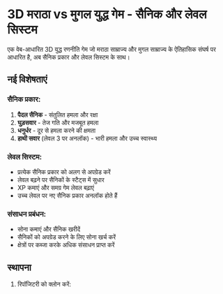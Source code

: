 # 3D मराठा vs मुगल युद्ध गेम - सैनिक और लेवल सिस्टम

एक वेब-आधारित 3D युद्ध रणनीति गेम जो मराठा साम्राज्य और मुगल साम्राज्य के ऐतिहासिक संघर्ष पर आधारित है, अब सैनिक प्रकार और लेवल सिस्टम के साथ।

## नई विशेषताएं

### सैनिक प्रकार:
1. **पैदल सैनिक** - संतुलित हमला और रक्षा
2. **घुड़सवार** - तेज गति और मजबूत हमला
3. **धनुर्धर** - दूर से हमला करने की क्षमता
4. **हाथी सवार** (लेवल 3 पर अनलॉक) - भारी हमला और उच्च स्वास्थ्य

### लेवल सिस्टम:
- प्रत्येक सैनिक प्रकार को अलग से अपग्रेड करें
- लेवल बढ़ने पर सैनिकों के स्टैट्स में सुधार
- XP कमाएं और समग्र गेम लेवल बढ़ाएं
- उच्च लेवल पर नए सैनिक प्रकार अनलॉक होते हैं

### संसाधन प्रबंधन:
- सोना कमाएं और सैनिक खरीदें
- सैनिकों को अपग्रेड करने के लिए सोना खर्च करें
- क्षेत्रों पर कब्जा करके अधिक संसाधन प्राप्त करें

## स्थापना

1. रिपॉजिटरी को क्लोन करें:
